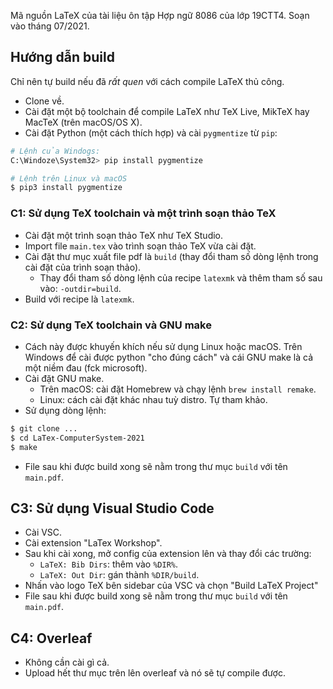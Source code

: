 Mã nguồn LaTeX của tài liệu ôn tập Hợp ngữ 8086 của lớp 19CTT4. 
Soạn vào tháng 07/2021. 

## Hướng dẫn build
Chỉ nên tự build nếu đã *rất quen* với cách compile LaTeX thủ công.
- Clone về.
- Cài đặt một bộ toolchain để compile LaTeX như TeX Live, MikTeX hay MacTeX (trên macOS/OS X).
- Cài đặt Python (một cách thích hợp) và cài `pygmentize` từ `pip`:
```bash
# Lệnh của Windogs:
C:\Windoze\System32> pip install pygmentize
```

```bash
# Lệnh trên Linux và macOS
$ pip3 install pygmentize
```

### C1: Sử dụng TeX toolchain và một trình soạn thảo TeX 
- Cài đặt một trình soạn thảo TeX như TeX Studio.
- Import file `main.tex` vào trình soạn thảo TeX vừa cài đặt.
- Cài đặt thư mục xuất file pdf là `build` (thay đổi tham số dòng lệnh trong cài đặt của trình soạn thảo).
  - Thay đổi tham số dòng lệnh của recipe `latexmk` và thêm tham số sau vào: `-outdir=build`.
- Build với recipe là `latexmk`.

### C2: Sử dụng TeX toolchain và GNU make
- Cách này được khuyến khích nếu sử dụng Linux hoặc macOS. Trên Windows để cài được python "cho đúng cách" và cái GNU make là cả một niềm đau (fck microsoft).
- Cài đặt GNU make.
  - Trên macOS: cài đặt Homebrew và chạy lệnh `brew install remake`.
  - Linux: cách cài đặt khác nhau tuỳ distro. Tự tham khảo.
- Sử dụng dòng lệnh:
```bash 
$ git clone ...
$ cd LaTex-ComputerSystem-2021
$ make
```
- File sau khi được build xong sẽ nằm trong thư mục `build` với tên `main.pdf`.

## C3: Sử dụng Visual Studio Code
- Cài VSC.
- Cài extension "LaTex Workshop".
- Sau khi cài xong, mở config của extension lên và thay đổi các trường:
  - `LaTeX: Bib Dirs`: thêm vào `%DIR%`.
  - `LaTeX: Out Dir`: gán thành `%DIR/build`.
- Nhấn vào logo TeX bên sidebar của VSC và chọn "Build LaTeX Project"
- File sau khi được build xong sẽ nằm trong thư mục `build` với tên `main.pdf`.

## C4: Overleaf
- Không cần cài gì cả.
- Upload hết thư mục trên lên overleaf và nó sẽ tự compile được.
